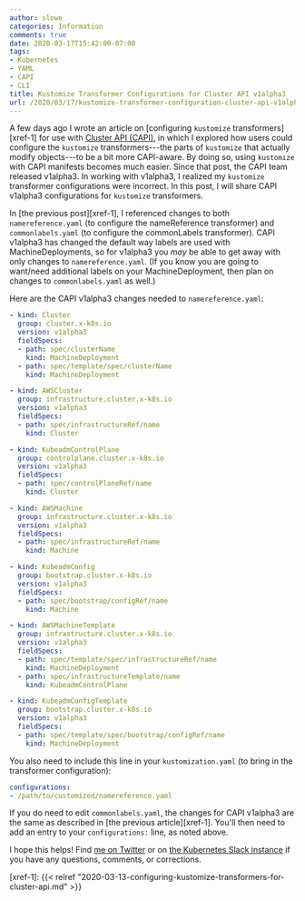 ```yaml
---
author: slowe
categories: Information
comments: true
date: 2020-03-17T15:42:00-07:00
tags:
- Kubernetes
- YAML
- CAPI
- CLI
title: Kustomize Transformer Configurations for Cluster API v1alpha3
url: /2020/03/17/kustomize-transformer-configuration-cluster-api-v1alpha3/
---
```


A few days ago I wrote an article on [configuring `kustomize` transformers][xref-1] for use with [Cluster API (CAPI)][link-1], in which I explored how users could configure the `kustomize` transformers---the parts of `kustomize` that actually modify objects---to be a bit more CAPI-aware. By doing so, using `kustomize` with CAPI manifests becomes much easier. Since that post, the CAPI team released v1alpha3. In working with v1alpha3, I realized my `kustomize` transformer configurations were incorrect. In this post, I will share CAPI v1alpha3 configurations for `kustomize` transformers.<!--more-->

In [the previous post][xref-1], I referenced changes to both `namereference.yaml` (to configure the nameReference transformer) and `commonlabels.yaml` (to configure the commonLabels transformer). CAPI v1alpha3 has changed the default way labels are used with MachineDeployments, so for v1alpha3 you _may_ be able to get away with only changes to `namereference.yaml`. (If you know you are going to want/need additional labels on your MachineDeployment, then plan on changes to `commonlabels.yaml` as well.)

Here are the CAPI v1alpha3 changes needed to `namereference.yaml`:

```yaml
- kind: Cluster
  group: cluster.x-k8s.io
  version: v1alpha3
  fieldSpecs:
  - path: spec/clusterName
    kind: MachineDeployment
  - path: spec/template/spec/clusterName
    kind: MachineDeployment

- kind: AWSCluster
  group: infrastructure.cluster.x-k8s.io
  version: v1alpha3
  fieldSpecs:
  - path: spec/infrastructureRef/name
    kind: Cluster

- kind: KubeadmControlPlane
  group: controlplane.cluster.x-k8s.io
  version: v1alpha3
  fieldSpecs:
  - path: spec/controlPlaneRef/name
    kind: Cluster

- kind: AWSMachine
  group: infrastructure.cluster.x-k8s.io
  version: v1alpha3
  fieldSpecs:
  - path: spec/infrastructureRef/name
    kind: Machine

- kind: KubeadmConfig
  group: bootstrap.cluster.x-k8s.io
  version: v1alpha3
  fieldSpecs:
  - path: spec/bootstrap/configRef/name
    kind: Machine

- kind: AWSMachineTemplate
  group: infrastructure.cluster.x-k8s.io
  version: v1alpha3
  fieldSpecs:
  - path: spec/template/spec/infrastructureRef/name
    kind: MachineDeployment
  - path: spec/infrastructureTemplate/name
    kind: KubeadmControlPlane

- kind: KubeadmConfigTemplate
  group: bootstrap.cluster.x-k8s.io
  version: v1alpha3
  fieldSpecs:
  - path: spec/template/spec/bootstrap/configRef/name
    kind: MachineDeployment
```

You also need to include this line in your `kustomization.yaml` (to bring in the transformer configuration):

```yaml
configurations:
- /path/to/customized/namereference.yaml
```

If you do need to edit `commonlabels.yaml`, the changes for CAPI v1alpha3 are the same as described in [the previous article][xref-1]. You'll then need to add an entry to your `configurations:` line, as noted above.

I hope this helps! Find [me on Twitter][link-2] or on [the Kubernetes Slack instance][link-3] if you have any questions, comments, or corrections.

[link-1]: https://cluster-api.sigs.k8s.io/introduction.html
[link-2]: https://twitter.com/scott_lowe
[link-3]: https://kubernetes.slack.com
[xref-1]: {{< relref "2020-03-13-configuring-kustomize-transformers-for-cluster-api.md" >}}

